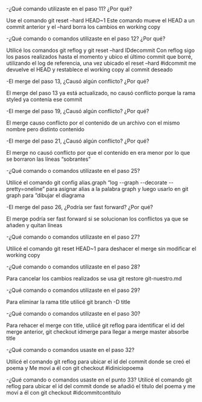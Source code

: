 -¿Qué comando utilizaste en el paso 11? ¿Por qué? 

 Use el comando git reset –hard HEAD~1
Este comando mueve el HEAD a un commit anterior y el –hard borra los cambios en working copy

-¿Qué comando o comandos utilizaste en el paso 12? ¿Por qué? 

Utilicé los comandos git reflog y git reset –hard IDdecommit
Con reflog sigo los pasos realizados hasta el momento y ubico el último commit que borré, utilizando el log de referencia, una vez ubicado el reset –hard #idcommit me devuelve el HEAD y restablece el working copy al commit deseado

 
-El merge del paso 13, ¿Causó algún conflicto? ¿Por qué? 

El merge del paso 13 ya está actualizado, no causó conflicto porque la rama styled ya contenía ese commit

-El merge del paso 19, ¿Causó algún conflicto? ¿Por qué? 

El merge causo conflicto por el contenido de un archivo con el mismo nombre pero distinto contenido
 
-El merge del paso 21, ¿Causó algún conflicto? ¿Por qué?  

El merge no causó conflicto por que el contenido en era menor por lo que se borraron las líneas “sobrantes”

-¿Qué comando o comandos utilizaste en el paso 25?  

Utilicé el comando git config alias.graph “log --graph --decorate --pretty=oneline” para asignar alias a la palabra graph y luego usarlo en git graph para ”dibujar el diagrama

-El merge del paso 26, ¿Podría ser fast forward? ¿Por qué? 

El merge podría ser fast forward si se solucionan los conflictos ya que se añaden y quitan líneas

-¿Qué comando o comandos utilizaste en el paso 27? 

Utilicé el comando git reset HEAD~1 para deshacer el merge sin modificar el working copy

-¿Qué comando o comandos utilizaste en el paso 28? 

Para cancelar los cambios realizados se usa git restore git-nuestro.md

-¿Qué comando o comandos utilizaste en el paso 29? 

Para eliminar la rama title utilicé git branch -D title

-¿Qué comando o comandos utilizaste en el paso 30? 

Para rehacer el merge con title, utilicé git reflog para identificar el id del merge anterior,
git checkout idmerge para llegar a merge master absorbe title

-¿Qué comando o comandos usaste en el paso 32? 

Utilicé el comando git reflog para ubicar el id del commit donde se creó el poema y 
Me moví a él con git checkout #idiniciopoema

-¿Qué comando o comandos usaste en el punto 33? 
Utilicé el comando git reflog para ubicar el id del commit donde se añadió el titulo del poema y me moví a él con git checkout #idcommitcontitulo